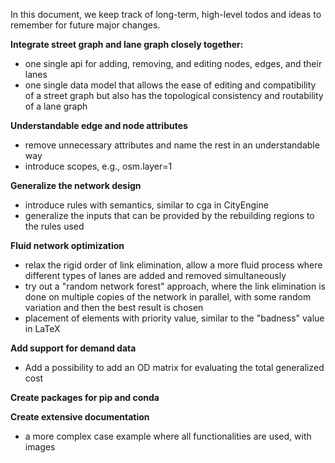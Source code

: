 In this document, we keep track of long-term, high-level todos and ideas to remember for future major changes.

**Integrate street graph and lane graph closely together:**

- one single api for adding, removing, and editing nodes, edges, and their lanes
- one single data model that allows the ease of editing and compatibility of a street graph 
  but also has the topological consistency and routability of a lane graph

**Understandable edge and node attributes**

- remove unnecessary attributes and name the rest in an understandable way
- introduce scopes, e.g., osm.layer=1

**Generalize the network design**

- introduce rules with semantics, similar to cga in CityEngine
- generalize the inputs that can be provided by the rebuilding regions to the rules used

**Fluid network optimization**

- relax the rigid order of link elimination, allow a more fluid process where different types
  of lanes are added and removed simultaneously
- try out a "random network forest" approach, where the link elimination is done on multiple
  copies of the network in parallel, with some random variation and then the best result is chosen
- placement of elements with priority value, similar to the "badness" value in LaTeX

**Add support for demand data**

- Add a possibility to add an OD matrix for evaluating the total generalized cost

**Create packages for pip and conda**

**Create extensive documentation**

- a more complex case example where all functionalities are used, with images